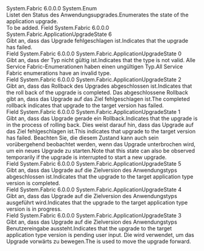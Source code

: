 <Type Name="ApplicationUpgradeState" FullName="System.Fabric.ApplicationUpgradeState">
  <TypeSignature Language="C#" Value="public enum ApplicationUpgradeState" />
  <TypeSignature Language="ILAsm" Value=".class public auto ansi sealed ApplicationUpgradeState extends System.Enum" />
  <TypeSignature Language="DocId" Value="T:System.Fabric.ApplicationUpgradeState" />
  <TypeSignature Language="VB.NET" Value="Public Enum ApplicationUpgradeState" />
  <TypeSignature Language="F#" Value="type ApplicationUpgradeState = " />
  <AssemblyInfo>
    <AssemblyName>System.Fabric</AssemblyName>
    <AssemblyVersion>6.0.0.0</AssemblyVersion>
  </AssemblyInfo>
  <Base>
    <BaseTypeName>System.Enum</BaseTypeName>
  </Base>
  <Docs>
    <summary>
      <para><span data-ttu-id="3dc44-101">Listet den Status des Anwendungsupgrades.</span><span class="sxs-lookup"><span data-stu-id="3dc44-101">Enumerates the state of the application upgrade.</span></span></para>
    </summary>
    <remarks>To be added.</remarks>
  </Docs>
  <Members>
    <Member MemberName="Failed">
      <MemberSignature Language="C#" Value="Failed" />
      <MemberSignature Language="ILAsm" Value=".field public static literal valuetype System.Fabric.ApplicationUpgradeState Failed = int32(6)" />
      <MemberSignature Language="DocId" Value="F:System.Fabric.ApplicationUpgradeState.Failed" />
      <MemberSignature Language="VB.NET" Value="Failed" />
      <MemberSignature Language="F#" Value="Failed = 6" Usage="System.Fabric.ApplicationUpgradeState.Failed" />
      <MemberType>Field</MemberType>
      <AssemblyInfo>
        <AssemblyName>System.Fabric</AssemblyName>
        <AssemblyVersion>6.0.0.0</AssemblyVersion>
      </AssemblyInfo>
      <ReturnValue>
        <ReturnType>System.Fabric.ApplicationUpgradeState</ReturnType>
      </ReturnValue>
      <MemberValue>6</MemberValue>
      <Docs>
        <summary>
          <para><span data-ttu-id="3dc44-102">Gibt an, dass das Upgrade fehlgeschlagen ist.</span><span class="sxs-lookup"><span data-stu-id="3dc44-102">Indicates that the upgrade has failed.</span></span></para>
        </summary>
      </Docs>
    </Member>
    <Member MemberName="Invalid">
      <MemberSignature Language="C#" Value="Invalid" />
      <MemberSignature Language="ILAsm" Value=".field public static literal valuetype System.Fabric.ApplicationUpgradeState Invalid = int32(0)" />
      <MemberSignature Language="DocId" Value="F:System.Fabric.ApplicationUpgradeState.Invalid" />
      <MemberSignature Language="VB.NET" Value="Invalid" />
      <MemberSignature Language="F#" Value="Invalid = 0" Usage="System.Fabric.ApplicationUpgradeState.Invalid" />
      <MemberType>Field</MemberType>
      <AssemblyInfo>
        <AssemblyName>System.Fabric</AssemblyName>
        <AssemblyVersion>6.0.0.0</AssemblyVersion>
      </AssemblyInfo>
      <ReturnValue>
        <ReturnType>System.Fabric.ApplicationUpgradeState</ReturnType>
      </ReturnValue>
      <MemberValue>0</MemberValue>
      <Docs>
        <summary>
          <para><span data-ttu-id="3dc44-103">Gibt an, dass der Typ nicht gültig ist.</span><span class="sxs-lookup"><span data-stu-id="3dc44-103">Indicates that the type is not valid.</span></span> <span data-ttu-id="3dc44-104">Alle Service Fabric-Enumerationen haben einen ungültigen Typ.</span><span class="sxs-lookup"><span data-stu-id="3dc44-104">All Service Fabric enumerations have an invalid type.</span></span></para>
        </summary>
      </Docs>
    </Member>
    <Member MemberName="RollingBackCompleted">
      <MemberSignature Language="C#" Value="RollingBackCompleted" />
      <MemberSignature Language="ILAsm" Value=".field public static literal valuetype System.Fabric.ApplicationUpgradeState RollingBackCompleted = int32(2)" />
      <MemberSignature Language="DocId" Value="F:System.Fabric.ApplicationUpgradeState.RollingBackCompleted" />
      <MemberSignature Language="VB.NET" Value="RollingBackCompleted" />
      <MemberSignature Language="F#" Value="RollingBackCompleted = 2" Usage="System.Fabric.ApplicationUpgradeState.RollingBackCompleted" />
      <MemberType>Field</MemberType>
      <AssemblyInfo>
        <AssemblyName>System.Fabric</AssemblyName>
        <AssemblyVersion>6.0.0.0</AssemblyVersion>
      </AssemblyInfo>
      <ReturnValue>
        <ReturnType>System.Fabric.ApplicationUpgradeState</ReturnType>
      </ReturnValue>
      <MemberValue>2</MemberValue>
      <Docs>
        <summary>
          <para><span data-ttu-id="3dc44-105">Gibt an, dass das Rollback des Upgrades abgeschlossen ist.</span><span class="sxs-lookup"><span data-stu-id="3dc44-105">Indicates that the roll back of the upgrade is completed.</span></span> <span data-ttu-id="3dc44-106">Das abgeschlossene Rollback gibt an, dass das Upgrade auf das Ziel fehlgeschlagen ist.</span><span class="sxs-lookup"><span data-stu-id="3dc44-106">The completed rollback indicates that upgrade to the target version has failed.</span></span></para>
        </summary>
      </Docs>
    </Member>
    <Member MemberName="RollingBackInProgress">
      <MemberSignature Language="C#" Value="RollingBackInProgress" />
      <MemberSignature Language="ILAsm" Value=".field public static literal valuetype System.Fabric.ApplicationUpgradeState RollingBackInProgress = int32(1)" />
      <MemberSignature Language="DocId" Value="F:System.Fabric.ApplicationUpgradeState.RollingBackInProgress" />
      <MemberSignature Language="VB.NET" Value="RollingBackInProgress" />
      <MemberSignature Language="F#" Value="RollingBackInProgress = 1" Usage="System.Fabric.ApplicationUpgradeState.RollingBackInProgress" />
      <MemberType>Field</MemberType>
      <AssemblyInfo>
        <AssemblyName>System.Fabric</AssemblyName>
        <AssemblyVersion>6.0.0.0</AssemblyVersion>
      </AssemblyInfo>
      <ReturnValue>
        <ReturnType>System.Fabric.ApplicationUpgradeState</ReturnType>
      </ReturnValue>
      <MemberValue>1</MemberValue>
      <Docs>
        <summary>
          <para><span data-ttu-id="3dc44-107">Gibt an, dass das Upgrade gerade ein Rollback.</span><span class="sxs-lookup"><span data-stu-id="3dc44-107">Indicates that the upgrade is in the process of rolling back.</span></span> <span data-ttu-id="3dc44-108">Dies weist darauf hin, dass das Upgrade auf das Ziel fehlgeschlagen ist.</span><span class="sxs-lookup"><span data-stu-id="3dc44-108">This indicates that upgrade to the target version has failed.</span></span> <span data-ttu-id="3dc44-109">Beachten Sie, die diesem Zustand kann auch sein vorübergehend beobachtet werden, wenn das Upgrade unterbrochen wird, um ein neues Upgrade zu starten.</span><span class="sxs-lookup"><span data-stu-id="3dc44-109">Note that this state can also be observed temporarily if the upgrade is interrupted to start a new upgrade.</span></span></para>
        </summary>
      </Docs>
    </Member>
    <Member MemberName="RollingForwardCompleted">
      <MemberSignature Language="C#" Value="RollingForwardCompleted" />
      <MemberSignature Language="ILAsm" Value=".field public static literal valuetype System.Fabric.ApplicationUpgradeState RollingForwardCompleted = int32(5)" />
      <MemberSignature Language="DocId" Value="F:System.Fabric.ApplicationUpgradeState.RollingForwardCompleted" />
      <MemberSignature Language="VB.NET" Value="RollingForwardCompleted" />
      <MemberSignature Language="F#" Value="RollingForwardCompleted = 5" Usage="System.Fabric.ApplicationUpgradeState.RollingForwardCompleted" />
      <MemberType>Field</MemberType>
      <AssemblyInfo>
        <AssemblyName>System.Fabric</AssemblyName>
        <AssemblyVersion>6.0.0.0</AssemblyVersion>
      </AssemblyInfo>
      <ReturnValue>
        <ReturnType>System.Fabric.ApplicationUpgradeState</ReturnType>
      </ReturnValue>
      <MemberValue>5</MemberValue>
      <Docs>
        <summary>
          <para><span data-ttu-id="3dc44-110">Gibt an, dass das Upgrade auf die Zielversion des Anwendungstyps abgeschlossen ist.</span><span class="sxs-lookup"><span data-stu-id="3dc44-110">Indicates that the upgrade to the target application type version is completed.</span></span></para>
        </summary>
      </Docs>
    </Member>
    <Member MemberName="RollingForwardInProgress">
      <MemberSignature Language="C#" Value="RollingForwardInProgress" />
      <MemberSignature Language="ILAsm" Value=".field public static literal valuetype System.Fabric.ApplicationUpgradeState RollingForwardInProgress = int32(4)" />
      <MemberSignature Language="DocId" Value="F:System.Fabric.ApplicationUpgradeState.RollingForwardInProgress" />
      <MemberSignature Language="VB.NET" Value="RollingForwardInProgress" />
      <MemberSignature Language="F#" Value="RollingForwardInProgress = 4" Usage="System.Fabric.ApplicationUpgradeState.RollingForwardInProgress" />
      <MemberType>Field</MemberType>
      <AssemblyInfo>
        <AssemblyName>System.Fabric</AssemblyName>
        <AssemblyVersion>6.0.0.0</AssemblyVersion>
      </AssemblyInfo>
      <ReturnValue>
        <ReturnType>System.Fabric.ApplicationUpgradeState</ReturnType>
      </ReturnValue>
      <MemberValue>4</MemberValue>
      <Docs>
        <summary>
          <para><span data-ttu-id="3dc44-111">Gibt an, dass das Upgrade auf die Zielversion des Anwendungstyps ausgeführt wird.</span><span class="sxs-lookup"><span data-stu-id="3dc44-111">Indicates that the upgrade to the target application type version is in progress.</span></span></para>
        </summary>
      </Docs>
    </Member>
    <Member MemberName="RollingForwardPending">
      <MemberSignature Language="C#" Value="RollingForwardPending" />
      <MemberSignature Language="ILAsm" Value=".field public static literal valuetype System.Fabric.ApplicationUpgradeState RollingForwardPending = int32(3)" />
      <MemberSignature Language="DocId" Value="F:System.Fabric.ApplicationUpgradeState.RollingForwardPending" />
      <MemberSignature Language="VB.NET" Value="RollingForwardPending" />
      <MemberSignature Language="F#" Value="RollingForwardPending = 3" Usage="System.Fabric.ApplicationUpgradeState.RollingForwardPending" />
      <MemberType>Field</MemberType>
      <AssemblyInfo>
        <AssemblyName>System.Fabric</AssemblyName>
        <AssemblyVersion>6.0.0.0</AssemblyVersion>
      </AssemblyInfo>
      <ReturnValue>
        <ReturnType>System.Fabric.ApplicationUpgradeState</ReturnType>
      </ReturnValue>
      <MemberValue>3</MemberValue>
      <Docs>
        <summary>
          <para><span data-ttu-id="3dc44-112">Gibt an, dass das Upgrade auf die Zielversion des Anwendungstyps Benutzereingabe aussteht.</span><span class="sxs-lookup"><span data-stu-id="3dc44-112">Indicates that the upgrade to the target application type version is pending user input.</span></span> <span data-ttu-id="3dc44-113">Die <see cref="M:System.Fabric.FabricClient.ApplicationManagementClient.MoveNextApplicationUpgradeDomainAsync(System.Fabric.ApplicationUpgradeProgress)" /> wird verwendet, um das Upgrade vorwärts zu bewegen.</span><span class="sxs-lookup"><span data-stu-id="3dc44-113">The <see cref="M:System.Fabric.FabricClient.ApplicationManagementClient.MoveNextApplicationUpgradeDomainAsync(System.Fabric.ApplicationUpgradeProgress)" /> is used to move the upgrade forward.</span></span></para>
        </summary>
      </Docs>
    </Member>
  </Members>
</Type>